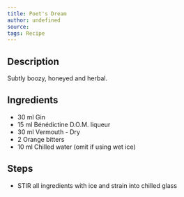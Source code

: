 ```yaml
---
title: Poet's Dream
author: undefined
source: 
tags: Recipe
---
```

## Description
Subtly boozy, honeyed and herbal.
## Ingredients
- 30 ml Gin
- 15 ml Bénédictine D.O.M. liqueur
- 30 ml Vermouth - Dry
- 2 Orange bitters
- 10 ml Chilled water (omit if using wet ice)
## Steps
- STIR all ingredients with ice and strain into chilled glass